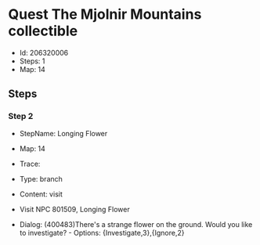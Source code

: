 # Quest The Mjolnir Mountains collectible

- Id: 206320006
- Steps: 1
- Map: 14

## Steps

### Step 2
- StepName:  Longing Flower
- Map:  14
- Trace:  
- Type:  branch
- Content:  visit
- Visit NPC 801509, Longing Flower

- Dialog: (400483)There's a strange flower on the ground. Would you like to investigate? - Options: {Investigate,3},{Ignore,2}


